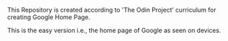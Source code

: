 This Repository is created according to 'The Odin Project' curriculum for creating Google Home Page.

This is the easy version i.e., the home page of Google as seen on devices.
